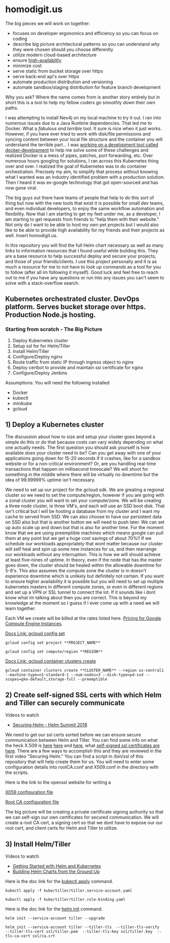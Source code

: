 # homodigit.us

The big pieces we will work on together:
- focuses on developer ergonomics and efficiency so you can focus on coding
- describe big picture architectural patterns so you can understand *why* they were chosen should you choose differently
- utilize modern cloud-based architecture
- ensure [high-availability](https://en.wikipedia.org/wiki/High_availability)
- minimize cost
- serve static from bucket storage over https
- serve back-end api's over https
- automate production distribution and versioning
- automate sandbox/staging distribution for feature branch development

Why you ask?  Where the name comes from is another story entirely but in short this is a tool to help my fellow coders go smoothly down their own paths.

I was attempting to install Neo4j on my local machine to try it out.  I ran into numerous issues due to a Java Runtime dependencies. That led me to Docker. What a *fabulous and terrible* tool.  It sure is nice when it just works.  However, if you have ever tried to work with disk/file permissions and syncing content between your local file structure and the container you will understand the terrible part... I was [working on a development tool called docker-development](https://github.com/matthewkeil/docker-development) to help me solve some of these challenges and realized Docker is a mess of pipes, patches, port forwarding, etc.  Over numerous hours googling for solutions, I ran across this Kubernetes thing over and over.  I realized the goal of Kubernetes was to do container orchestration.  Precisely my aim, to simplify that process without knowing what I wanted was an industry identified problem with a production solution.  Then I heard it was ex-google technology that got open-sourced and has now gone viral.

The big guys out there have teams of people that help to do this sort of thing but now with the new tools that exist it is possible for small dev teams, and even individual developers, to enjoy the same workflow automation and flexibility.  Now that I am starting to get my feet under me, as a developer, I am starting to get requests from friends to "help them with their website."  Not only do I want to be able to host my own pet projects but I would also like to be able to provide high availability for my friends and their projects as well.  Insert homodigit.us.

In this repository you will find the full Helm chart necessary as well as many links to information resources that I found useful while building this.  They are a base resource to help successful deploy and secure your projects, and those of your friends/clients. I use this project personally and it is as much a resource for me to not have to look up commands as a tool for you to follow (after all im following it myself).  Good luck and feel free to reach out to me if you have any questions or run into any issues you can't seem to solve with a stack-overflow search.

## Kubernetes orchestrated cluster. DevOps platform. Serves bucket storage over https. Production Node.js hosting.

### Starting from scratch - The Big Picture
1) Deploy Kubernetes cluster
2) Setup ssl for for Helm/Tiller
3) Install Helm/Tiller
4) Configure/Deploy nginx
5) Route traffic from static IP through ingress object to nginx
6) Deploy certbot to provide and maintain ssl certificate for nginx
7) Configure/Deploy Jenkins

Assumptions: You will need the following installed
- Docker
- kubectl
- minikube
- gcloud


## 1) Deploy a Kubernetes cluster
The discussion about how to size and setup your cluster goes beyond a simple do this or do that because costs can vary widely depending on what one actually needs.  The first question you should ask yourself is how available does your cluster need to be?  Can you get away with one of your applications going down for 15-20 seconds if it crashes, like for a sandbox website or for a non-critical environment?  Or, are you handling real-time transactions that happen on millisecond timescale?  We will shoot for something in the middle where there will be virtually no downtime but the idea of 99.99999% uptime isn't necessary.

We need to set up our project for the gcloud sdk.  We are greating a regional cluster so we need to set the compute/region, however if you are going with a zonal cluster you will want to set your compute/zone. We will be creating a three node cluster, ie three VM's, and each will use an SSD boot disk. That isn't critical but I will be hosting a database from my cluster and I want my cache to served from SSD. We can also choose to have our persistent data on SSD also but that is another button we will need to push later. We can set up auto scale up and down but that is also for another time. For the moment know that we are using preemptible machines which means google can pull them at any point but we get a huge cost savings of about 70%!! If we schedule our workloads appropriately that wont matter because our cluster will self heal and spin up some new instances for us, and then rearrange our workloads without any interruption.  This is how we will should achieve at least five-nines of uptime. In theory, even if the node that has the master goes down, the cluster should be healed within the allowable downtime for 5-9's.  This also assumes the compute zone the cluster is in doesn't experience downtime which is unlikely but definitely not certain. If you want to ensure higher availability it is possible but you will need to set up multiple kubernetes masters in different compute zones, or even in different regions and set up a VPN or SSL tunnel to connect the lot. If it sounds like i dont know what im talking about then you are correct.  This is beyond my knowledge at the moment so I guess if I ever come up with a need we will learn together.

Each VM we create will be billed at the rates listed here. [Pricing for Google Compute Engine Instances](https://cloud.google.com/compute/pricing).  

[Docs Link: gcloud config set](https://cloud.google.com/sdk/gcloud/reference/container/clusters/create)

`gcloud config set project **PROJECT_NAME**`

`gcloud config set compute/region **REGION**`

[Docs Link: gcloud container clusters create](https://cloud.google.com/sdk/gcloud/reference/container/clusters/create)

`gcloud container clusters create **CLUSTER_NAME**
--region us-central1
--machine-type=n1-standard-1
--num-nodes=3
--disk-type=pd-ssd
--scopes=gke-default,storage-full
--preemptible`


## 2) Create self-signed SSL certs with which Helm and Tiller can securely communicate

Videos to watch
- [Securing Helm - Helm Summit 2018](https://www.youtube.com/watch?v=U8chk2s3i94&list=PLht8mj-Kzov2ZdAAzjA7r6PMAUKo3xFr5&index=3&t=0s)

We need to get our ssl certs sorted before we can ensure secure communication between Helm and Tiller.  You can find some info on what the heck X.509 is [here](https://en.wikipedia.org/wiki/X.509) [here](https://security.stackexchange.com/questions/36932/what-is-the-difference-between-ssl-and-x-509-certificates) and [here](http://www.sslauthority.com/x509-what-you-should-know/), what [self-signed ssl certificates are here](). There are a few ways to accomplish this and they are reviewed in the first video "Securing Helm." You can find a script in /bin/ssl of this repository that will help create them for us.  You will need to enter some configuration details into rootCA.conf and X509.conf in the directory with the scripts.

Here is the link to the openssl website for writing a 

[X059 configuration file](https://docs.genesys.com/Documentation/PSDK/9.0.x/Developer/TLSOpenSSLConfigurationFile)

[Root CA configuration file](https://jamielinux.com/docs/openssl-certificate-authority/appendix/root-configuration-file.html)

The big picture will be creating a private certificate signing authority so that we can self-sign our own certificates for secured communication.  We will create a root CA cert, a signing cert so that we dont have to expose our our root cert, and client certs for Helm and Tiller to utilize.

## 3) Install Helm/Tiller

Videos to watch
- [Getting Started with Helm and Kubernetes](https://www.youtube.com/watch?v=HTj3MMZE6zg&index=1&list=PLht8mj-Kzov2ZdAAzjA7r6PMAUKo3xFr5)
- [Building Helm Charts from the Ground Up](https://www.youtube.com/watch?v=vQX5nokoqrQ&list=PLht8mj-Kzov2ZdAAzjA7r6PMAUKo3xFr5&index=5)


Here is the doc link for the [kubectl apply](https://kubernetes.io/docs/reference/generated/kubectl/kubectl-commands#apply) command.

`kubectl apply -f kube/tiller/tiller.service-account.yaml`

`kubectl apply -f kube/tiller/tiller.role-binding.yaml`

Here is the doc link for the [helm init](https://helm.sh/docs/helm/#helm-init) command.

`helm init --service-account tiller --upgrade`

`helm init
--service-account tiller
--tiller-tls 
--tiller-tls-verify 
--tiller-tls-cert ssl/tiller.pem 
--tiller-tls-key ssl/tiller.key 
--tls-ca-cert ssl/ca.crt`


